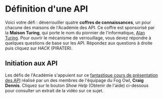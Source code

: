 # Définition d'une API

Voici votre défi&nbsp;: déverrouiller quatre **coffres de connaissances**, un pour chacune des maisons de l'Académie des API. Ce coffre est sponsorisé par la **Maison Turing**, qui porte le nom du pionnier de l'informatique, [Alan Turing](https://en.wikipedia.org/wiki/Alan_Turing). Pour ouvrir le mécanisme de verrouillage, vous devez répondre à quelques questions de base sur les API. Répondez aux questions à droite puis cliquez sur *HACK* (PIRATER).

## Initiation aux API

Les défis de l'Académie s'appuient sur ce [fantastique cours de présentation des API](https://www.youtube.com/watch?v=GZvSYJDk-us) réalisé par un des membres de l'équipage du Fog Owl, **Craig Dennis**. Cliquez sur le bouton *Show Help* (Obtenir de l'aide) ci-dessous pour consulter un extrait de la vidéo sur ce sujet.